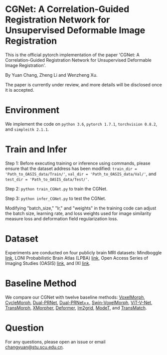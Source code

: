 # CGNet: A Correlation-Guided Registration Network for Unsupervised Deformable Image Registration

This is the official pytorch implementation of the paper 'CGNet: A Correlation-Guided Registration Network for Unsupervised Deformable Image Registration'.

By Yuan Chang, Zheng Li and Wenzheng Xu.

The paper is currently under review, and more details will be disclosed once it is accepted.

# Environment

We implement the code on ```python 3.6```, ```pytorch 1.7.1```, ```torchvision 0.8.2```, and ```simpleitk 2.1.1```.

# Train and Infer

Step 1: Before executing training or inference using commands, please ensure that the dataset address has been modified: ``` train_dir = 'Path_to_OASIS_data/Train/' ```, ``` val_dir = 'Path_to_OASIS_data/Val/' ```, and ``` test_dir = 'Path_to_OASIS_data/Test/' ```.

Step 2: ```python train_CGNet.py``` to train the CGNet. 

Step 3: ```python infer_CGNet.py``` to test the CGNet.

Modifying "batch_size," "lr," and "weights" in the training code can adjust the batch size, learning rate, and loss weights used for image similarity measure loss and deformation field regularization loss.

# Dataset

Experiments are conducted on four publicly brain MRI datasets: Mindboggle [link](https://osf.io/nhtur/), LONI Probabilistic Brain Atlas (LPBA) [link](https://resource.loni.usc.edu/resources/atlases-downloads/), Open Access Series of Imaging Studies (OASIS) [link](https://sites.wustl.edu/oasisbrains/]), and IXI [link](https://brain-development.org/ixi-dataset/).

# Baseline Method

We compare our CGNet with twelve baseline methods: [VoxelMorph](https://github.com/voxelmorph/voxelmorph), [CycleMorph](https://github.com/boahK/MEDIA_CycleMorph), [Dual-PRNet](https://github.com/anonymous2024slnet/SLNet/blob/main/models/PRNet.py), [Dual-PRNet++](https://github.com/anonymous2024slnet/SLNet/blob/main/models/PRNet.py), [Swin-VoxelMorph](https://github.com/YongpeiZhu/Swin-VoxelMorph/tree/master), [ViT-V-Net](https://github.com/junyuchen245/ViT-V-Net_for_3D_Image_Registration_Pytorch), [TransMorph](https://github.com/junyuchen245/TransMorph_Transformer_for_Medical_Image_Registration), [XMorpher](https://github.com/Solemoon/XMorpher), [Deformer](https://github.com/CJSOrange/DMR-Deformer), [Im2grid](https://github.com/anonymous2024slnet/SLNet/blob/main/models/Im2grid.py), [ModeT](https://github.com/anonymous2024slnet/SLNet/blob/main/models/ModeT.py), and [TransMatch](https://github.com/tzayuan/TransMatch_TMI).

# Question

For any questions, please open an issue or email changyuan@stu.scu.edu.cn.
